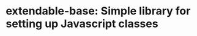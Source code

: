 extendable-base: Simple library for setting up Javascript classes
=================================================================
